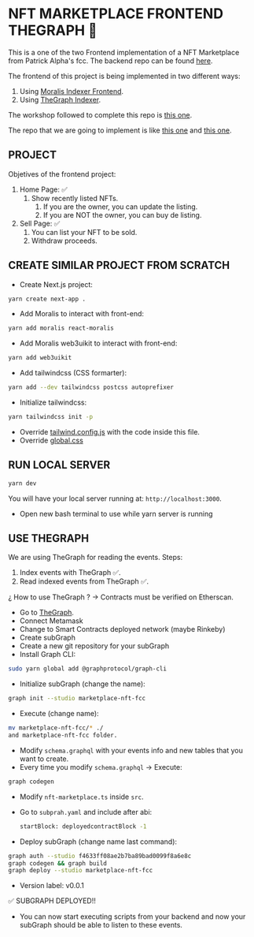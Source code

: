 # NFT MARKETPLACE FRONTEND THEGRAPH 🦄

This is a one of the two Frontend implementation of a NFT Marketplace from Patrick Alpha's fcc. The backend repo can be found [here](https://github.com/JMariadlcs/nft-marketplace-backend).

The frontend of this project is being implemented in two different ways:

1. Using [Moralis Indexer Frontend](https://github.com/JMariadlcs/nft-marketplace-frontend-moralis).
2. Using [TheGraph Indexer](https://github.com/JMariadlcs/nft-marketplace-frontend-thegraph).

The workshop followed to complete this repo is [this one](https://www.youtube.com/watch?v=gyMwXuJrbJQ&t=15996s).

The repo that we are going to implement is like [this one](https://github.com/PatrickAlphaC/nextjs-nft-marketplace-thegraph-fcc) and [this one](https://github.com/PatrickAlphaC/graph-nft-marketplace-fcc).

## PROJECT

Objetives of the frontend project:

1. Home Page: ✅
    1. Show recently listed NFTs.
        1. If you are the owner, you can update the listing.
        2. If you are NOT the owner, you can buy de listing.
2. Sell Page: ✅
    1. You can list your NFT to be sold.
    2. Withdraw proceeds.

## CREATE SIMILAR PROJECT FROM SCRATCH

-   Create Next.js project:

```bash
yarn create next-app .
```

-   Add Moralis to interact with front-end:

```bash
yarn add moralis react-moralis
```

-   Add Moralis web3uikit to interact with front-end:

```bash
yarn add web3uikit

```

-   Add tailwindcss (CSS formarter):

```bash
yarn add --dev tailwindcss postcss autoprefixer
```

-   Initialize tailwindcss:

```bash
yarn tailwindcss init -p
```

-   Override [tailwind.config.js](https://github.com/JMariadlcs/nft-marketplace-frontend-moralis/blob/main/tailwind.config.js) with the code inside this file.
-   Override [global.css](https://github.com/JMariadlcs/nft-marketplace-frontend-moralis/blob/main/styles/globals.css)

## RUN LOCAL SERVER

```bash
yarn dev
```

You will have your local server running at: `http://localhost:3000`.

-   Open new bash terminal to use while yarn server is running

## USE THEGRAPH

We are using TheGraph for reading the events. Steps:

1. Index events with TheGraph ✅.
2. Read indexed events from TheGraph ✅.

¿ How to use TheGraph ? -> Contracts must be verified on Etherscan.

-   Go to [TheGraph](https://thegraph.com/studio/).
-   Connect Metamask
-   Change to Smart Contracts deployed network (maybe Rinkeby)
-   Create subGraph
-   Create a new git repository for your subGraph
-   Install Graph CLI:

```bash
sudo yarn global add @graphprotocol/graph-cli
```

-   Initialize subGraph (change the name):

```bash
graph init --studio marketplace-nft-fcc
```

-   Execute (change name):

```bash
mv marketplace-nft-fcc/* ./
and marketplace-nft-fcc folder.
```

-   Modify `schema.graphql` with your events info and new tables that you want to create.
-   Every time you modify `schema.graphql` -> Execute:

```bash
graph codegen
```

-   Modify `nft-marketplace.ts` inside `src`.
-   Go to `subprah.yaml` and include after abi:

    ```bash
    startBlock: deployedcontractBlock -1
    ```

-   Deploy subGraph (change name last command):

```bash
graph auth --studio f4633ff08ae2b7ba89bad0099f8a6e8c
graph codegen && graph build
graph deploy --studio marketplace-nft-fcc
```

-   Version label: v0.0.1

✅ SUBGRAPH DEPLOYED!!

-   You can now start executing scripts from your backend and now your subGraph should be able to listen to these events.
